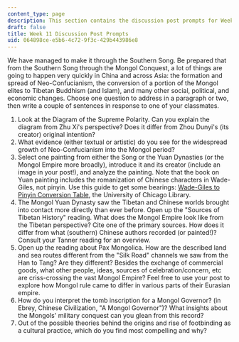 ```yaml
---
content_type: page
description: This section contains the discussion post prompts for Week 11.
draft: false
title: Week 11 Discussion Post Prompts
uid: 064898ce-e5b6-4c72-9f3c-429b443986e8
---
```

We have managed to make it through the Southern Song. Be prepared that from the Southern Song through the Mongol Conquest, a lot of things are going to happen very quickly in China and across Asia: the formation and spread of Neo-Confucianism, the conversion of a portion of the Mongol elites to Tibetan Buddhism (and Islam), and many other social, political, and economic changes. Choose one question to address in a paragraph or two, then write a couple of sentences in response to one of your classmates. 

1. Look at the Diagram of the Supreme Polarity. Can you explain the diagram from Zhu Xi's perspective? Does it differ from Zhou Dunyi's (its creator) original intention? 
2. What evidence (either textual or artistic) do you see for the widespread growth of Neo-Confucianism into the Mongol period? 
3. Select one painting from either the Song or the Yuan Dynasties (or the Mongol Empire more broadly), introduce it and its creator (include an image in your post!), and analyze the painting. Note that the book on Yuan painting includes the romanization of Chinese characters in Wade-Giles, not pinyin. Use this guide to get some bearings: [Wade-Giles to Pinyin Conversion Table](https://www.lib.uchicago.edu/about/directory/departments/eastasia/find/wade-giles-pinyin-conversion-table/), the University of Chicago Library.
4. The Mongol Yuan Dynasty saw the Tibetan and Chinese worlds brought into contact more directly than ever before. Open up the "Sources of Tibetan History" reading. What does the Mongol Empire look like from the Tibetan perspective? Cite one of the primary sources. How does it differ from what (southern) Chinese authors recorded (or painted!)? Consult your Tanner reading for an overview. 
5. Open up the reading about Pax Mongolica. How are the described land and sea routes different from the "Silk Road" channels we saw from the Han to Tang? Are they different? Besides the exchange of commercial goods, what other people, ideas, sources of celebration/concern, etc are criss-crossing the vast Mongol Empire? Feel free to use your post to explore how Mongol rule came to differ in various parts of their Eurasian empire. 
6. How do you interpret the tomb inscription for a Mongol Governor? (in Ebrey, Chinese Civilization, "A Mongol Governor")? What insights about the Mongols' military conquest can you glean from this record? 
7. Out of the possible theories behind the origins and rise of footbinding as a cultural practice, which do you find most compelling and why?